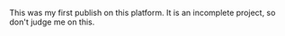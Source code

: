 This was my first publish on this platform. It is an incomplete project, so don't judge me on this. 
